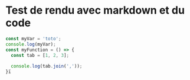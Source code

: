 # Test de rendu avec markdown et du code
```js
const myVar = 'toto';
console.log(myVar);
const myFunction = () => {
  const tab = [1, 2, 3];
  
  console.log(tab.join(','));
}ï
